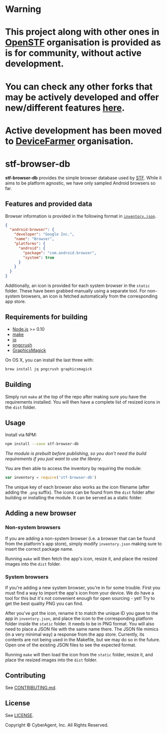# Warning

# This project along with other ones in [OpenSTF](https://github.com/openstf) organisation is provided as is for community, without active development.
# You can check any other forks that may be actively developed and offer new/different features [here](https://github.com/openstf/stf/network).
# Active development has been moved to [DeviceFarmer](https://github.com/DeviceFarmer) organisation.

# stf-browser-db

**stf-browser-db** provides the simple browser database used by [STF](https://github.com/openstf/stf). While it aims to be platform agnostic, we have only sampled Android browsers so far.

## Features and provided data

Browser information is provided in the following format in [`inventory.json`](inventory.json).

```json
{
  "android-browser": {
    "developer": "Google Inc.",
    "name": "Browser",
    "platforms": {
      "android": {
        "package": "com.android.browser",
        "system": true
      }
    }
  }
}
```

Additionally, an icon is provided for each system browser in the `static` folder. These have been grabbed manually using a separate tool. For non-system browsers, an icon is fetched automatically from the corresponding app store.

## Requirements for building

* [Node.js](https://nodejs.org/) >= 0.10
* [make](http://www.gnu.org/software/make/)
* [jq](http://stedolan.github.io/jq/)
* [pngcrush](http://pmt.sourceforge.net/pngcrush/)
* [GraphicsMagick](http://www.graphicsmagick.org/)

On OS X, you can install the last three with:

```bash
brew install jq pngcrush graphicsmagick
```

## Building

Simply run `make` at the top of the repo after making sure you have the requirements installed. You will then have a complete list of resized icons in the `dist` folder.

## Usage

Install via NPM:

```bash
npm install --save stf-browser-db
```

_The module is prebuilt before publishing, so you don't need the build requirements if you just want to use the library._

You are then able to access the inventory by requiring the module:

```js
var inventory = require('stf-browser-db')
```

The unique key of each browser also works as the icon filename (after adding the `.png` suffix). The icons can be found from the `dist` folder after building or installing the module. It can be served as a static folder.

## Adding a new browser

### Non-system browsers

If you are adding a non-system browser (i.e. a browser that can be found from the platform's app store), simply modify `inventory.json` making sure to insert the correct package name.

Running `make` will then fetch the app's icon, resize it, and place the resized images into the `dist` folder.

### System browsers

If you're adding a new system browser, you're in for some trouble. First you must find a way to import the app's icon from your device. We do have a tool for this but it's not convenient enough for open sourcing - yet! Try to get the best quality PNG you can find.

After you've got the icon, rename it to match the unique ID you gave to the app in `inventory.json`, and place the icon to the corresponding platform folder inside the `static` folder. It needs to be in PNG format. You will also need to place a JSON file with the same name there. The JSON file mimics (in a very minimal way) a response from the app store. Currently, its contents are not being used in the Makefile, but we may do so in the future. Open one of the existing JSON files to see the expected format.

Running `make` will then load the icon from the `static` folder, resize it, and place the resized images into the `dist` folder.

## Contributing

See [CONTRIBUTING.md](CONTRIBUTING.md).

## License

See [LICENSE](LICENSE).

Copyright © CyberAgent, Inc. All Rights Reserved.
